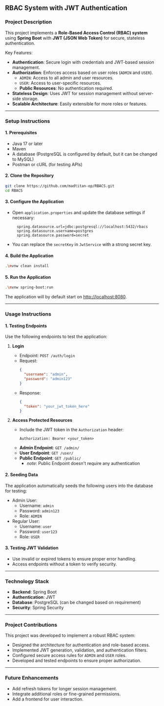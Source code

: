 ## RBAC System with JWT Authentication

### **Project Description**
This project implements a **Role-Based Access Control (RBAC) system** using **Spring Boot** with **JWT (JSON Web Token)** for secure, stateless authentication.

Key Features:
- **Authentication**: Secure login with credentials and JWT-based session management.
- **Authorization**: Enforces access based on user roles (`ADMIN` and `USER`).
    - `ADMIN`: Access to all admin and user resources.
    - `USER`: Access to user-specific resources.
    - **Public Resources**: No authentication required.
- **Stateless Design**: Uses JWT for session management without server-side storage.
- **Scalable Architecture**: Easily extensible for more roles or features.

---

### **Setup Instructions**

#### **1. Prerequisites**
- Java 17 or later
- Maven
- A database (PostgreSQL is configured by default, but it can be changed to MySQL)
- Postman or cURL (for testing APIs)

#### **2. Clone the Repository**
```bash
git clone https://github.com/madtitan-op/RBACS.git
cd RBACS
```

#### **3. Configure the Application**
- Open `application.properties` and update the database settings if necessary:
  ```properties
    spring.datasource.url=jdbc:postgresql://localhost:5432/rbacs
    spring.datasource.username=postgres
    spring.datasource.password=secret
  ```
- You can replace the `secretKey` in `JwtService` with a strong secret key.

#### **4. Build the Application**
```bash
.\mvnw clean install
```

#### **5. Run the Application**
```bash
.\mvnw spring-boot:run
```

The application will by default start on [http://localhost:8080](http://localhost:8080).

---

### **Usage Instructions**

#### **1. Testing Endpoints**
Use the following endpoints to test the application:

1. **Login**
    - Endpoint: `POST /auth/login`
    - Request:
      ```json
      {
        "username": "admin",
        "password": "admin123"
      }
      ```
    - Response:
      ```json
      {
        "token": "your_jwt_token_here"
      }
      ```

2. **Access Protected Resources**
    - Include the JWT token in the `Authorization` header:
      ```
      Authorization: Bearer <your_token>
      ```
    - **Admin Endpoint**: `GET /admin/`
    - **User Endpoint**: `GET /user/`
    - **Public Endpoint**: `GET /public/`
      - *note*: Public Endpoint doesn't require any authentication

#### **2. Seeding Data**
The application automatically seeds the following users into the database for testing:
- Admin User:
    - Username: `admin`
    - Password: `admin123`
    - Role: `ADMIN`
- Regular User:
    - Username: `user`
    - Password: `user123`
    - Role: `USER`

#### **3. Testing JWT Validation**
- Use invalid or expired tokens to ensure proper error handling.
- Access endpoints without a token to verify security.

---

### **Technology Stack**
- **Backend**: Spring Boot
- **Authentication**: JWT
- **Database**: PostgreSQL (can be changed based on requirement)
- **Security**: Spring Security

---

### **Project Contributions**
This project was developed to implement a robust RBAC system:
- Designed the architecture for authentication and role-based access.
- Implemented JWT generation, validation, and authentication filters.
- Configured secure access rules for `ADMIN` and `USER` roles.
- Developed and tested endpoints to ensure proper authorization.

---

### **Future Enhancements**
- Add refresh tokens for longer session management.
- Integrate additional roles or fine-grained permissions.
- Add a frontend for user interaction.
